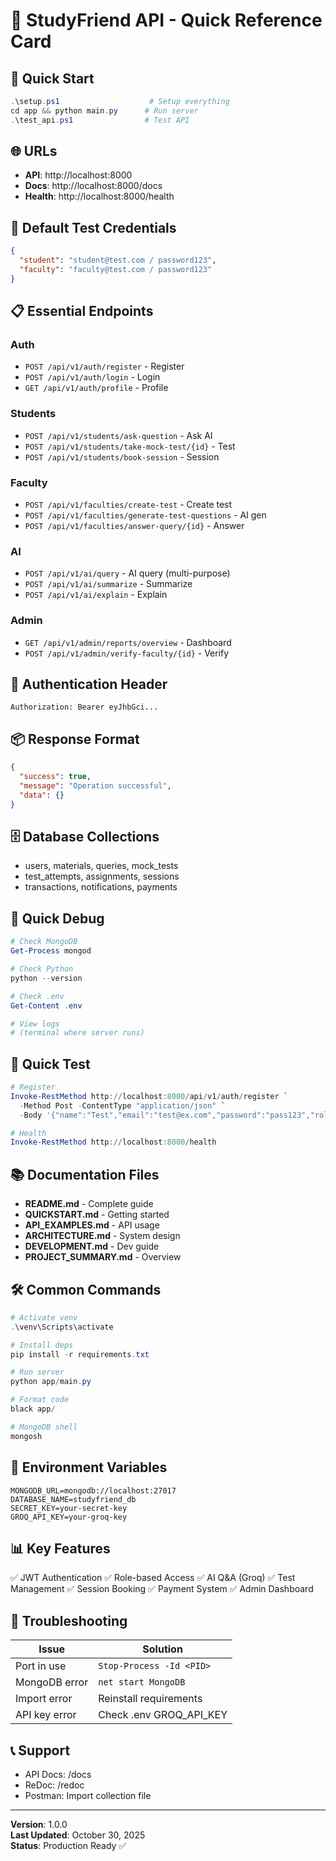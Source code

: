 # 🎴 StudyFriend API - Quick Reference Card

## 🚀 Quick Start
```powershell
.\setup.ps1                    # Setup everything
cd app && python main.py      # Run server
.\test_api.ps1                # Test API
```

## 🌐 URLs
- **API**: http://localhost:8000
- **Docs**: http://localhost:8000/docs
- **Health**: http://localhost:8000/health

## 🔑 Default Test Credentials
```json
{
  "student": "student@test.com / password123",
  "faculty": "faculty@test.com / password123"
}
```

## 📋 Essential Endpoints

### Auth
- `POST /api/v1/auth/register` - Register
- `POST /api/v1/auth/login` - Login
- `GET /api/v1/auth/profile` - Profile

### Students
- `POST /api/v1/students/ask-question` - Ask AI
- `POST /api/v1/students/take-mock-test/{id}` - Test
- `POST /api/v1/students/book-session` - Session

### Faculty
- `POST /api/v1/faculties/create-test` - Create test
- `POST /api/v1/faculties/generate-test-questions` - AI gen
- `POST /api/v1/faculties/answer-query/{id}` - Answer

### AI
- `POST /api/v1/ai/query` - AI query (multi-purpose)
- `POST /api/v1/ai/summarize` - Summarize
- `POST /api/v1/ai/explain` - Explain

### Admin
- `GET /api/v1/admin/reports/overview` - Dashboard
- `POST /api/v1/admin/verify-faculty/{id}` - Verify

## 🔐 Authentication Header
```
Authorization: Bearer eyJhbGci...
```

## 📦 Response Format
```json
{
  "success": true,
  "message": "Operation successful",
  "data": {}
}
```

## 🗄️ Database Collections
- users, materials, queries, mock_tests
- test_attempts, assignments, sessions
- transactions, notifications, payments

## 🐛 Quick Debug
```powershell
# Check MongoDB
Get-Process mongod

# Check Python
python --version

# Check .env
Get-Content .env

# View logs
# (terminal where server runs)
```

## 🧪 Quick Test
```powershell
# Register
Invoke-RestMethod http://localhost:8000/api/v1/auth/register `
  -Method Post -ContentType "application/json" `
  -Body '{"name":"Test","email":"test@ex.com","password":"pass123","role":"student"}'

# Health
Invoke-RestMethod http://localhost:8000/health
```

## 📚 Documentation Files
- **README.md** - Complete guide
- **QUICKSTART.md** - Getting started
- **API_EXAMPLES.md** - API usage
- **ARCHITECTURE.md** - System design
- **DEVELOPMENT.md** - Dev guide
- **PROJECT_SUMMARY.md** - Overview

## 🛠️ Common Commands
```powershell
# Activate venv
.\venv\Scripts\activate

# Install deps
pip install -r requirements.txt

# Run server
python app/main.py

# Format code
black app/

# MongoDB shell
mongosh
```

## 🔧 Environment Variables
```env
MONGODB_URL=mongodb://localhost:27017
DATABASE_NAME=studyfriend_db
SECRET_KEY=your-secret-key
GROQ_API_KEY=your-groq-key
```

## 📊 Key Features
✅ JWT Authentication
✅ Role-based Access
✅ AI Q&A (Groq)
✅ Test Management
✅ Session Booking
✅ Payment System
✅ Admin Dashboard

## 🚨 Troubleshooting
| Issue | Solution |
|-------|----------|
| Port in use | `Stop-Process -Id <PID>` |
| MongoDB error | `net start MongoDB` |
| Import error | Reinstall requirements |
| API key error | Check .env GROQ_API_KEY |

## 📞 Support
- API Docs: /docs
- ReDoc: /redoc
- Postman: Import collection file

---
**Version**: 1.0.0  
**Last Updated**: October 30, 2025  
**Status**: Production Ready ✅
